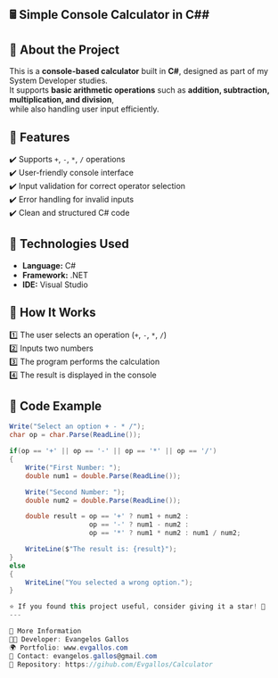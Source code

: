 ## 🖩 Simple Console Calculator in C##

## 📌 About the Project  
This is a **console-based calculator** built in **C#**, designed as part of my System Developer studies.  
It supports **basic arithmetic operations** such as **addition, subtraction, multiplication, and division**,  
while also handling user input efficiently.  

## 🚀 Features  
✔️ Supports `+`, `-`, `*`, `/` operations  
✔️ User-friendly console interface  
✔️ Input validation for correct operator selection  
✔️ Error handling for invalid inputs  
✔️ Clean and structured C# code  

## 🔧 Technologies Used  
- **Language:** C#  
- **Framework:** .NET  
- **IDE:** Visual Studio  

## 📜 How It Works  
1️⃣ The user selects an operation (`+`, `-`, `*`, `/`)  
2️⃣ Inputs two numbers  
3️⃣ The program performs the calculation  
4️⃣ The result is displayed in the console  

## 📝 Code Example  
```csharp
Write("Select an option + - * /");
char op = char.Parse(ReadLine());

if(op == '+' || op == '-' || op == '*' || op == '/') 
{
    Write("First Number: ");
    double num1 = double.Parse(ReadLine());

    Write("Second Number: ");
    double num2 = double.Parse(ReadLine());

    double result = op == '+' ? num1 + num2 : 
                    op == '-' ? num1 - num2 :
                    op == '*' ? num1 * num2 : num1 / num2;

    WriteLine($"The result is: {result}");
}
else
{
    WriteLine("You selected a wrong option.");
}

⭐ If you found this project useful, consider giving it a star! 🚀
---

🔗 More Information
👨‍💻 Developer: Evangelos Gallos
🌍 Portfolio: www.evgallos.com
📧 Contact: evangelos.gallos@gmail.com
📌 Repository: https://gihub.com/Evgallos/Calculator
